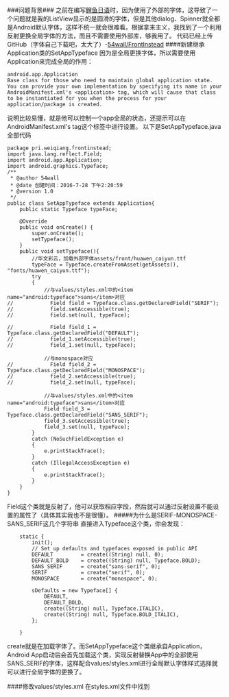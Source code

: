 ###问题背景###
之前在编写[鲤鱼日语](https://github.com/54wall/MyJapanese)时，因为使用了外部的字体，这导致了一个问题就是我的ListView显示的是圆滑的字体，但是其他dialog、Spinner就全都是Android默认字体，这样不统一就会很难看。根据拿来主义，我找到了一个利用反射更换全局字体的方法，而且不需要使用外部库，够我用了。
代码已经上传GitHub（字体自己下载吧，太大了）-[54wall/FrontInstead](https://github.com/54wall/FrontInstead)
####新建继承Application类的SetAppTypeface
因为是全局更换字体，所以需要使用Application来完成全局的作用：
```
android.app.Application
Base class for those who need to maintain global application state. You can provide your own implementation by specifying its name in your AndroidManifest.xml's <application> tag, which will cause that class to be instantiated for you when the process for your application/package is created. 
```
说明比较易懂，就是他可以控制一个app全局的状态，还提示可以在
AndroidManifest.xml's <application> tag这个标签中进行设置。
以下是SetAppTypeface.java全部代码
```
package pri.weiqiang.frontinstead;
import java.lang.reflect.Field;
import android.app.Application;
import android.graphics.Typeface;
/**
 * @author 54wall
 * @date 创建时间：2016-7-28 下午2:20:59
 * @version 1.0
 */
public class SetAppTypeface extends Application{
    public static Typeface typeFace;

    @Override
    public void onCreate() {
        super.onCreate();
        setTypeface();
    }
    public void setTypeface(){
        //华文彩云，加载外部字体assets/front/huawen_caiyun.ttf
        typeFace = Typeface.createFromAsset(getAssets(), "fonts/huawen_caiyun.ttf");
        try
        {    
            //与values/styles.xml中的<item name="android:typeface">sans</item>对应
//            Field field = Typeface.class.getDeclaredField("SERIF");
//            field.setAccessible(true);
//            field.set(null, typeFace);
            
//            Field field_1 = Typeface.class.getDeclaredField("DEFAULT");
//            field_1.setAccessible(true);
//            field_1.set(null, typeFace);
            
            //与monospace对应
//            Field field_2 = Typeface.class.getDeclaredField("MONOSPACE");
//            field_2.setAccessible(true);
//            field_2.set(null, typeFace);
            
            //与values/styles.xml中的<item name="android:typeface">sans</item>对应
            Field field_3 = Typeface.class.getDeclaredField("SANS_SERIF");
            field_3.setAccessible(true);
            field_3.set(null, typeFace);
        }
        catch (NoSuchFieldException e)
        {
            e.printStackTrace();
        }
        catch (IllegalAccessException e)
        {
            e.printStackTrace();
        }    
    }
}

```

Field这个类就是反射了，他可以获取相应字段，然后就可以通过反射设置不能设置的属性了（具体其实我也不是很懂）。
#####为什么是SERIF-MONOSPACE-SANS_SERIF这几个字符串
直接进入Typeface这个类，你会发现：


```
    static {
        init();
        // Set up defaults and typefaces exposed in public API
        DEFAULT         = create((String) null, 0);
        DEFAULT_BOLD    = create((String) null, Typeface.BOLD);
        SANS_SERIF      = create("sans-serif", 0);
        SERIF           = create("serif", 0);
        MONOSPACE       = create("monospace", 0);

        sDefaults = new Typeface[] {
            DEFAULT,
            DEFAULT_BOLD,
            create((String) null, Typeface.ITALIC),
            create((String) null, Typeface.BOLD_ITALIC),
        };

    }
```

create就是在加载字体了。而SetAppTypeface这个类继承自Application，Android App启动后会首先加载这个类，实现反射替换App中的全部使用SANS_SERIF的字体，这样配合values/styles.xml进行全局默认字体样式选择就可以进行全局字体的更换了。

####修改values/styles.xml
在styles.xml文件中找到<style name="AppTheme" parent="AppBaseTheme">并修改成下边的

```
    <!-- Application theme. -->
    <style name="AppTheme" parent="AppBaseTheme">
        <!-- All customizations that are NOT specific to a particular API-level can go here. -->
        <item name="android:typeface">sans</item>
    </style>
```

这里android:typeface可以设置的仅仅有normal、sans、serif、monospace可以设置，因为我在SetAppTypeface类中设置的是Typeface.class.getDeclaredField("SANS_SERIF");
所以我这里便设置成sans，如果getDeclaredField()设置的是其他的类型，则要选择同类型的其他诸如serif、monospace等等
####修改AndroidManifest.xml
进入AndroidManifest.xml找到application这个tag，直接在其内部增加android:name=".SetAppTypeface"，完成后如下：

```
<application
        android:allowBackup="true"
        **android:name=".SetAppTypeface"**
        android:icon="@drawable/ic_launcher"
        android:label="@string/app_name"
        android:theme="@style/AppTheme" >
        <activity
            android:name=".MainActivity"
            android:label="@string/app_name" >
            <intent-filter>
                <action android:name="android.intent.action.MAIN" />
                <category android:name="android.intent.category.LAUNCHER" />
            </intent-filter>
        </activity>
    </application>
```

上边三步完成后就可以启动App看看效果了：
我的MainActivity如下：

```
package pri.weiqiang.frontinstead;

import android.app.Activity;
import android.graphics.Typeface;
import android.os.Bundle;
import android.view.Menu;
import android.view.MenuItem;
import android.widget.TextView;
/**
 * @author 54wall
 * @date 创建时间：2016-7-28 下午2:20:59
 * @version 1.0
 */
public class MainActivity extends Activity {
    public TextView textView01;
    @Override
    protected void onCreate(Bundle savedInstanceState) {
        super.onCreate(savedInstanceState);
        setContentView(R.layout.activity_main);
        textView01=(TextView)super.findViewById(R.id.TextView01);
        textView01.setTypeface(null, Typeface.NORMAL);
    }

    @Override
    public boolean onCreateOptionsMenu(Menu menu) {
        // Inflate the menu; this adds items to the action bar if it is present.
        getMenuInflater().inflate(R.menu.main, menu);
        return true;
    }

    @Override
    public boolean onOptionsItemSelected(MenuItem item) {
        // Handle action bar item clicks here. The action bar will
        // automatically handle clicks on the Home/Up button, so long
        // as you specify a parent activity in AndroidManifest.xml.
        int id = item.getItemId();
        if (id == R.id.action_settings) {
            return true;
        }
        return super.onOptionsItemSelected(item);
    }
}

```
简单说一下，显示内容其实在布局文件activity_main中，这里设置其中一个TextView字体风格为Typeface.NORMAL，这样的话，因为他不在默认使用styles.xml中的sans字体，所以全局对他来说便没有作用了。
效果如下：
![快速使用反射更换Android全局字体.jpg](https://github.com/54wall/FrontInstead/blob/master/快速使用反射更换Android全局字体.jpg)
####需要注意

[Android如何高效率的替换整个APP的字体?](https://www.zhihu.com/question/38615247)

其余自行百度或谷歌。
